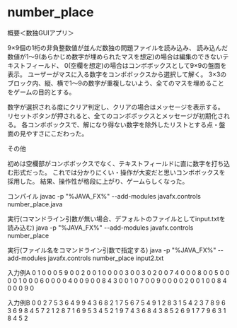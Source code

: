 # number_place
概要＜数独GUIアプリ＞


9×9個の1桁の非負整数値が並んだ数独の問題ファイルを読み込み、
読み込んだ数値が1～9(あらかじめ数字が埋められたマスを想定)の場合は編集のできないテキストフィールド、
0(空欄を想定)の場合はコンボボックスとして9×9の盤面を表示。
ユーザーがマスに入る数字をコンボボックスから選択して解く。
3×3のブロック内、縦、横で1～9の数字が重複しないよう、全てのマスを埋めることをゲームの目的とする。

数字が選択される度にクリア判定し、クリアの場合はメッセージを表示する。
リセットボタンが押されると、全てのコンボボックスとメッセージが初期化される。
各コンボボックスで、解になり得ない数字を除外したリストとする点・盤面の見やすさにこだわった。





その他


初めは空欄部がコンボボックスでなく、テキストフィールドに直に数字を打ち込む形式だった。
これでは分かりにくい・操作が大変だと思いコンボボックスを採用した。
結果、操作性が格段に上がり、ゲームらしくなった。





コンパイル
javac -p "%JAVA_FX%" --add-modules javafx.controls number_place.java

実行(コマンドライン引数が無い場合、デフォルトのファイルとしてinput.txtを読み込む)
java -p "%JAVA_FX%" --add-modules javafx.controls number_place

実行(ファイル名をコマンドライン引数で指定する)
java -p "%JAVA_FX%" --add-modules javafx.controls number_place input2.txt

入力例A
0 1 0 0 0 5 9 0 0
2 0 0 1 0 0 0 0 3
0 0 3 0 2 0 0 7 4
0 0 0 8 0 0 5 0 0
0 0 1 0 0 0 6 0 0
0 0 4 0 0 9 0 0 8
4 3 0 0 1 0 7 0 0
9 0 0 0 0 2 0 0 1
0 0 8 4 0 0 0 9 0

入力例B
0 0 2 7 5 3 6 4 9
9 4 3 6 8 2 1 7 5
6 7 5 4 9 1 2 8 3
1 5 4 2 3 7 8 9 6
3 6 9 8 4 5 7 2 1
2 8 7 1 6 9 5 3 4
5 2 1 9 7 4 3 6 8
4 3 8 5 2 6 9 1 7
7 9 6 3 1 8 4 5 2

